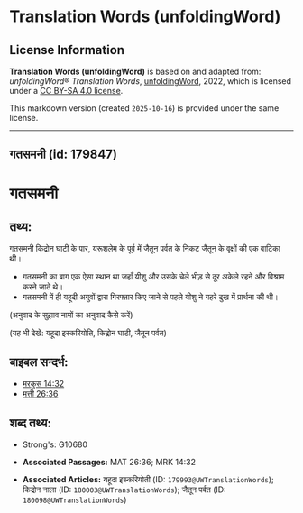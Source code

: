 # Translation Words (unfoldingWord)

## License Information

**Translation Words (unfoldingWord)** is based on and adapted from: _unfoldingWord® Translation Words_, [unfoldingWord](https://unfoldingword.org/utw), 2022, which is licensed under a [CC BY-SA 4.0 license](https://creativecommons.org/licenses/by-sa/4.0/legalcode.en).

This markdown version (created `2025-10-16`) is provided under the same license.



--------------------------------

## गतसमनी (id: 179847)

गतसमनी
======

तथ्य:
-----

गतसमनी किद्रोन घाटी के पार, यरूशलेम के पूर्व में जैतून पर्वत के निकट जैतून के वृक्षों की एक वाटिका थी।

* गतसमनी का बाग एक ऐसा स्थान था जहाँ यीशु और उसके चेले भीड़ से दूर अकेले रहने और विश्राम करने जाते थे।
* गतसमनी में ही यहूदी अगुवों द्वारा गिरफ्तार किए जाने से पहले यीशु ने गहरे दुख में प्रार्थना की थी।

(अनुवाद के सुझाव नामों का अनुवाद कैसे करें)

(यह भी देखें: यहूदा इस्करियोति, किद्रोन घाटी, जैतून पर्वत)

बाइबल सन्दर्भ:
--------------

* [मरकुस 14:32](https://ref.ly/Mark14:32)
* [मत्ती 26:36](https://ref.ly/Matt26:36)

शब्द तथ्य:
----------

* Strong's: G10680

* **Associated Passages:** MAT 26:36; MRK 14:32
* **Associated Articles:** यहूदा इस्करियोती (ID: `179993@UWTranslationWords`); किद्रोन नाला (ID: `180003@UWTranslationWords`); जैतून पर्वत (ID: `180098@UWTranslationWords`)

